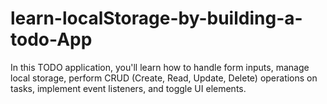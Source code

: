 # learn-localStorage-by-building-a-todo-App
 In this TODO application, you'll learn how to handle form inputs, manage local storage, perform CRUD (Create, Read, Update, Delete) operations on tasks, implement event listeners, and toggle UI elements.
